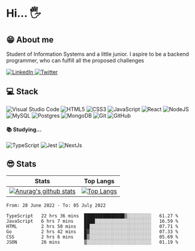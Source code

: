 # Hi... 🖐
## 😁 About me
Student of Information Systems and a little junior. I aspire to be a backend programmer, who can fulfill all the proposed challenges

<a target="_blank" href="https://www.linkedin.com/in/gusgd/">
  <img alt="LinkedIn" src="https://img.shields.io/badge/linkedin-%230077B5.svg?&style=for-the-badge&logo=linkedin&logoColor=white">
</a>
<a target="_blank" href="https://twitter.com/Di3Gustavo">
  <img alt="Twitter" src="https://img.shields.io/badge/@Di3Gustavo-%231DA1F2.svg?&style=for-the-badge&logo=Twitter&logoColor=white">
</a> 
 

## 💻 Stack
<img alt="Visual Studio Code" src="https://img.shields.io/badge/VisualStudioCode-0078d7.svg?style=for-the-badge&logo=visual-studio-code&logoColor=white"/> <img alt="HTML5" src="https://img.shields.io/badge/html5-%23E34F26.svg?&style=for-the-badge&logo=html5&logoColor=white"/> <img alt="CSS3" src="https://img.shields.io/badge/css3-%231572B6.svg?&style=for-the-badge&logo=css3&logoColor=white"/> <img alt="JavaScript" src="https://img.shields.io/badge/javascript-%23323330.svg?&style=for-the-badge&logo=javascript&logoColor=%23F7DF1E"/> <img alt="React" src="https://img.shields.io/badge/react-%2320232a.svg?&style=for-the-badge&logo=react&logoColor=%2361DAFB"/> <img alt="NodeJS" src="https://img.shields.io/badge/node.js-%2343853D.svg?&style=for-the-badge&logo=node.js&logoColor=white"/> <img alt="MySQL" src="https://img.shields.io/badge/mysql-%2300f.svg?&style=for-the-badge&logo=mysql&logoColor=white"/> <img alt="Postgres" src ="https://img.shields.io/badge/postgres-%23316192.svg?&style=for-the-badge&logo=postgresql&logoColor=white"/> <img alt="MongoDB" src ="https://img.shields.io/badge/MongoDB-%234ea94b.svg?&style=for-the-badge&logo=mongodb&logoColor=white"/> <img alt="Git" src="https://img.shields.io/badge/git-%23F05033.svg?style=for-the-badge&logo=git&logoColor=white"/> <img alt="GitHub" src="https://img.shields.io/badge/github-%23121011.svg?style=for-the-badge&logo=github&logoColor=white"/>

#### 📚 Studying...

<img alt="TypeScript" src="https://img.shields.io/badge/typescript-%23007ACC.svg?&style=for-the-badge&logo=typescript&logoColor=white"/> <img alt="Jest" src="https://img.shields.io/badge/-jest-%23C21325?&style=for-the-badge&logo=jest&logoColor=white"/> <img alt="NextJs" src="https://img.shields.io/badge/Next-black?style=for-the-badge&logo=next.js&logoColor=white"/>
  
## 😎 Stats
Stats   | Top Langs
--------- | ------
[![Anurag's github stats](https://github-readme-stats.vercel.app/api?username=GustavoGomesDias&theme=tokyonight)](https://github.com/anuraghazra/github-readme-stats) | [![Top Langs](https://github-readme-stats.vercel.app/api/top-langs/?username=GustavoGomesDias&theme=tokyonight&layout=compact)](https://github.com/anuraghazra/github-readme-stats)


<!--START_SECTION:waka-->

```text
From: 28 June 2022 - To: 05 July 2022

TypeScript   22 hrs 36 mins  ███████████████▒░░░░░░░░░   61.27 %
JavaScript   6 hrs 7 mins    ████░░░░░░░░░░░░░░░░░░░░░   16.59 %
HTML         2 hrs 50 mins   ██░░░░░░░░░░░░░░░░░░░░░░░   07.71 %
Go           2 hrs 42 mins   █▓░░░░░░░░░░░░░░░░░░░░░░░   07.33 %
CSS          2 hrs 6 mins    █▒░░░░░░░░░░░░░░░░░░░░░░░   05.69 %
JSON         26 mins         ▒░░░░░░░░░░░░░░░░░░░░░░░░   01.19 %
```

<!--END_SECTION:waka-->
